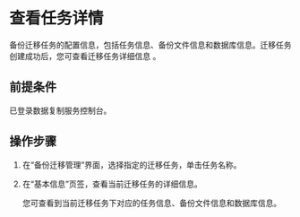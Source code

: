 # 查看任务详情<a name="drs_04_0002"></a>

备份迁移任务的配置信息，包括任务信息、备份文件信息和数据库信息。迁移任务创建成功后，您可查看迁移任务详细信息  。

## 前提条件<a name="section16256919193311"></a>

已登录数据复制服务控制台。

## 操作步骤<a name="zh-cn_topic_0060142340_section52562732171832"></a>

1.  在“备份迁移管理”界面，选择指定的迁移任务，单击任务名称。
2.  在“基本信息”页签，查看当前迁移任务的详细信息。

    您可查看到当前迁移任务下对应的任务信息、备份文件信息和数据库信息。



